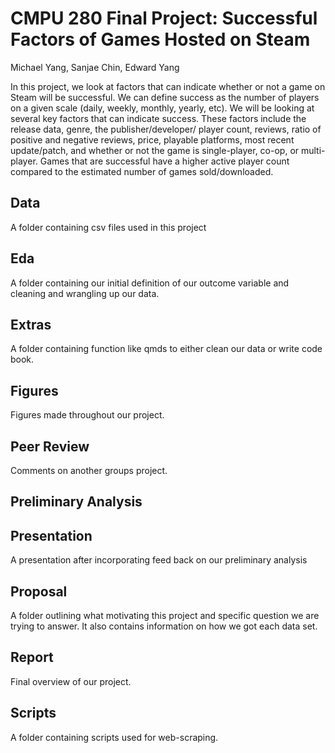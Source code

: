 CMPU 280 Final Project: Successful Factors of Games Hosted on Steam
================
Michael Yang, Sanjae Chin, Edward Yang

In this project, we look at factors that can indicate whether or not a game on Steam will be successful. We can define success as the number of players on a given scale (daily, weekly, monthly, yearly, etc). We will be looking at several key factors that can indicate success. These factors include the release data, genre, the publisher/developer/ player count, reviews, ratio of positive and negative reviews, price, playable platforms, most recent update/patch, and whether or not the game is single-player, co-op, or multi-player. Games that are successful have a higher active player count compared to the estimated number of games sold/downloaded.

## Data
A folder containing csv files used in this project

## Eda
A folder containing our initial definition of our outcome variable and cleaning and wrangling up our data.

## Extras
A folder containing function like qmds to either clean our data or write code book.

## Figures
Figures made throughout our project.

## Peer Review
Comments on another groups project.

## Preliminary Analysis

## Presentation
A presentation after incorporating feed back on our preliminary analysis

## Proposal
A folder outlining what motivating this project and specific question we are trying to answer. It also contains information on how we got each data set.

## Report
Final overview of our project.

## Scripts
A folder containing scripts used for web-scraping.


